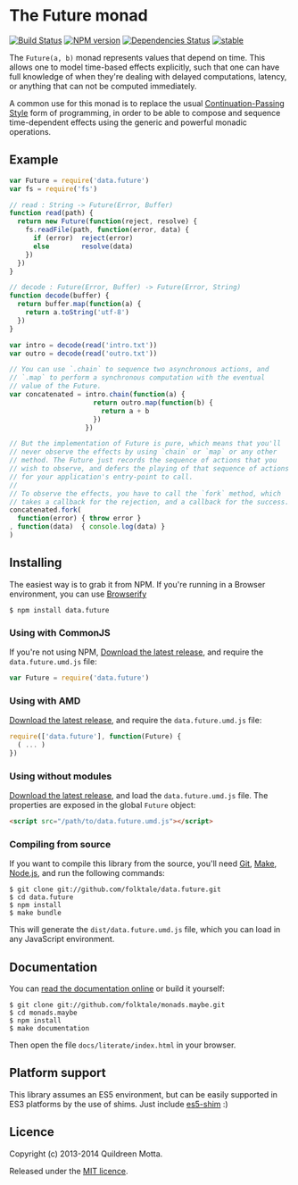 The Future monad
================

[![Build Status](https://secure.travis-ci.org/folktale/data.future.png?branch=master)](https://travis-ci.org/folktale/data.future)
[![NPM version](https://badge.fury.io/js/data.future.png)](http://badge.fury.io/js/data.future)
[![Dependencies Status](https://david-dm.org/folktale/data.future.png)](https://david-dm.org/folktale/data.future)
[![stable](http://hughsk.github.io/stability-badges/dist/stable.svg)](http://github.com/hughsk/stability-badges)


The `Future(a, b)` monad represents values that depend on time. This allows one
to model time-based effects explicitly, such that one can have full knowledge
of when they're dealing with delayed computations, latency, or anything that
can not be computed immediately.

A common use for this monad is to replace the usual
[Continuation-Passing Style][CPS] form of programming, in order to be able to
compose and sequence time-dependent effects using the generic and powerful
monadic operations.


## Example

```js
var Future = require('data.future')
var fs = require('fs')

// read : String -> Future(Error, Buffer)
function read(path) {
  return new Future(function(reject, resolve) {
    fs.readFile(path, function(error, data) {
      if (error)  reject(error)
      else        resolve(data)
    })
  })
}

// decode : Future(Error, Buffer) -> Future(Error, String)
function decode(buffer) {
  return buffer.map(function(a) {
    return a.toString('utf-8')
  })
}

var intro = decode(read('intro.txt'))
var outro = decode(read('outro.txt'))

// You can use `.chain` to sequence two asynchronous actions, and
// `.map` to perform a synchronous computation with the eventual
// value of the Future.
var concatenated = intro.chain(function(a) {
                     return outro.map(function(b) {
                       return a + b
                     })
                   })

// But the implementation of Future is pure, which means that you'll
// never observe the effects by using `chain` or `map` or any other
// method. The Future just records the sequence of actions that you
// wish to observe, and defers the playing of that sequence of actions
// for your application's entry-point to call.
//
// To observe the effects, you have to call the `fork` method, which
// takes a callback for the rejection, and a callback for the success.
concatenated.fork(
  function(error) { throw error }
, function(data)  { console.log(data) }
)
```


## Installing

The easiest way is to grab it from NPM. If you're running in a Browser
environment, you can use [Browserify][]

    $ npm install data.future


### Using with CommonJS

If you're not using NPM, [Download the latest release][release], and require
the `data.future.umd.js` file:

```js
var Future = require('data.future')
```


### Using with AMD

[Download the latest release][release], and require the `data.future.umd.js`
file:

```js
require(['data.future'], function(Future) {
  ( ... )
})
```


### Using without modules

[Download the latest release][release], and load the `data.future.umd.js`
file. The properties are exposed in the global `Future` object:

```html
<script src="/path/to/data.future.umd.js"></script>
```


### Compiling from source

If you want to compile this library from the source, you'll need [Git][],
[Make][], [Node.js][], and run the following commands:

    $ git clone git://github.com/folktale/data.future.git
    $ cd data.future
    $ npm install
    $ make bundle
    
This will generate the `dist/data.future.umd.js` file, which you can load in
any JavaScript environment.

    
## Documentation

You can [read the documentation online][docs] or build it yourself:

    $ git clone git://github.com/folktale/monads.maybe.git
    $ cd monads.maybe
    $ npm install
    $ make documentation

Then open the file `docs/literate/index.html` in your browser.


## Platform support

This library assumes an ES5 environment, but can be easily supported in ES3
platforms by the use of shims. Just include [es5-shim][] :)


## Licence

Copyright (c) 2013-2014 Quildreen Motta.

Released under the [MIT licence](https://github.com/folktale/data.future/blob/master/LICENCE).

<!-- links -->
[Fantasy Land]: https://github.com/fantasyland/fantasy-land
[Browserify]: http://browserify.org/
[Git]: http://git-scm.com/
[Make]: http://www.gnu.org/software/make/
[Node.js]: http://nodejs.org/
[es5-shim]: https://github.com/kriskowal/es5-shim
[docs]: http://folktale.github.io/data.future
[CPS]: http://matt.might.net/articles/by-example-continuation-passing-style/
<!-- [release: https://github.com/folktale/data.future/releases/download/v$VERSION/data.future-$VERSION.tar.gz] -->
[release]: https://github.com/folktale/data.future/releases/download/v2.0.0/data.future-2.0.0.tar.gz
<!-- [/release] -->

